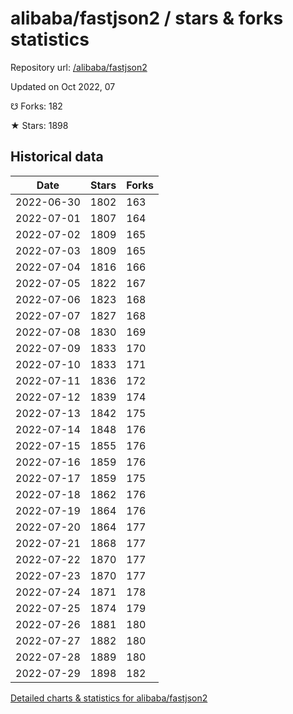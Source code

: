 # alibaba/fastjson2 / stars & forks statistics

Repository url: [/alibaba/fastjson2](https://github.com/alibaba/fastjson2)

Updated on Oct 2022, 07

☋ Forks: 182

★ Stars: 1898

## Historical data
| Date | Stars | Forks |
|------|-------|-------|
| 2022-06-30 | 1802 | 163 | 
| 2022-07-01 | 1807 | 164 | 
| 2022-07-02 | 1809 | 165 | 
| 2022-07-03 | 1809 | 165 | 
| 2022-07-04 | 1816 | 166 | 
| 2022-07-05 | 1822 | 167 | 
| 2022-07-06 | 1823 | 168 | 
| 2022-07-07 | 1827 | 168 | 
| 2022-07-08 | 1830 | 169 | 
| 2022-07-09 | 1833 | 170 | 
| 2022-07-10 | 1833 | 171 | 
| 2022-07-11 | 1836 | 172 | 
| 2022-07-12 | 1839 | 174 | 
| 2022-07-13 | 1842 | 175 | 
| 2022-07-14 | 1848 | 176 | 
| 2022-07-15 | 1855 | 176 | 
| 2022-07-16 | 1859 | 176 | 
| 2022-07-17 | 1859 | 175 | 
| 2022-07-18 | 1862 | 176 | 
| 2022-07-19 | 1864 | 176 | 
| 2022-07-20 | 1864 | 177 | 
| 2022-07-21 | 1868 | 177 | 
| 2022-07-22 | 1870 | 177 | 
| 2022-07-23 | 1870 | 177 | 
| 2022-07-24 | 1871 | 178 | 
| 2022-07-25 | 1874 | 179 | 
| 2022-07-26 | 1881 | 180 | 
| 2022-07-27 | 1882 | 180 | 
| 2022-07-28 | 1889 | 180 | 
| 2022-07-29 | 1898 | 182 | 


[Detailed charts & statistics for alibaba/fastjson2](https://reviewgithub.com/rep/alibaba/fastjson2)
